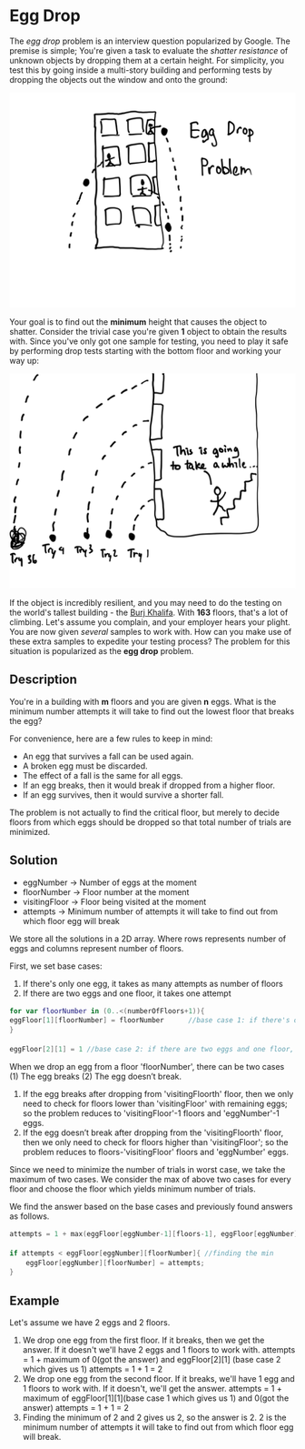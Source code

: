 # Egg Drop

The *egg drop* problem is an interview question popularized by Google. The premise is simple; You're given a task to evaluate the *shatter resistance* of unknown objects by dropping them at a certain height. For simplicity, you test this by going inside a multi-story building and performing tests by dropping the objects out the window and onto the ground:

![building with eggs being dropped](images/eggdrop.png)

Your goal is to find out the **minimum** height that causes the object to shatter. Consider the trivial case you're given **1** object to obtain the results with. Since you've only got one sample for testing, you need to play it safe by performing drop tests starting with the bottom floor and working your way up:

![dropping from first floor](images/eggdrop2.png)

If the object is incredibly resilient, and you may need to do the testing on the world's tallest building - the [Burj Khalifa](https://en.wikipedia.org/wiki/Burj_Khalifa). With **163** floors, that's a lot of climbing. Let's assume you complain, and your employer hears your plight. You are now given *several* samples to work with. How can you make use of these extra samples to expedite your testing process? The problem for this situation is popularized as the **egg drop** problem.

## Description

You're in a building with **m** floors and you are given **n** eggs. What is the minimum number attempts it will take to find out the lowest floor that breaks the egg?

For convenience, here are a few rules to keep in mind:

- An egg that survives a fall can be used again.
- A broken egg must be discarded.
- The effect of a fall is the same for all eggs.
- If an egg breaks, then it would break if dropped from a higher floor.
- If an egg survives, then it would survive a shorter fall.

The problem is not actually to find the critical floor, but merely to decide floors from which eggs should be dropped so that total number of trials are minimized.

## Solution
- eggNumber -> Number of eggs at the moment
- floorNumber -> Floor number at the moment
- visitingFloor -> Floor being visited at the moment
- attempts -> Minimum number of attempts it will take to find out from which floor egg will break

We store all the solutions in a 2D array. Where rows represents number of eggs and columns represent number of floors. 

First, we set base cases:
1) If there's only one egg, it takes as many attempts as number of floors
2) If there are two eggs and one floor, it takes one attempt

```swift
for var floorNumber in (0..<(numberOfFloors+1)){
eggFloor[1][floorNumber] = floorNumber      //base case 1: if there's only one egg, it takes 'numberOfFloors' attempts
}

eggFloor[2][1] = 1 //base case 2: if there are two eggs and one floor, it takes one attempt
```

When we drop an egg from a floor 'floorNumber', there can be two cases (1) The egg breaks (2) The egg doesn’t break.

1) If the egg breaks after dropping from 'visitingFloorth' floor, then we only need to check for floors lower than 'visitingFloor' with remaining eggs; so the problem reduces to 'visitingFloor'-1 floors and 'eggNumber'-1 eggs.
2) If the egg doesn’t break after dropping from the 'visitingFloorth' floor, then we only need to check for floors higher than 'visitingFloor'; so the problem reduces to floors-'visitingFloor' floors and 'eggNumber' eggs.

Since we need to minimize the number of trials in worst case, we take the maximum of two cases. We consider the max of above two cases for every floor and choose the floor which yields minimum number of trials.

We find the answer based on the base cases and previously found answers as follows. 
```swift
attempts = 1 + max(eggFloor[eggNumber-1][floors-1], eggFloor[eggNumber][floorNumber-floors])//we add one taking into account the attempt we're taking at the moment

if attempts < eggFloor[eggNumber][floorNumber]{ //finding the min
    eggFloor[eggNumber][floorNumber] = attempts;
}
```
## Example
Let's assume we have 2 eggs and 2 floors.
1) We drop one egg from the first floor. If it breaks, then we get the answer. If it doesn't we'll have 2 eggs and 1 floors to work with.
    attempts = 1 + maximum of 0(got the answer) and eggFloor[2][1] (base case 2 which gives us 1)
    attempts = 1 + 1 = 2
2) We drop one egg from the second floor. If it breaks, we'll have 1 egg and 1 floors to work with. If it doesn't, we'll get the answer.
    attempts = 1 + maximum of eggFloor[1][1](base case 1 which gives us 1) and 0(got the answer)
    attempts = 1 + 1 = 2
3) Finding the minimum of 2 and 2 gives us 2, so the answer is 2. 
   2 is the minimum number of attempts it will take to find out from which floor egg will break.



